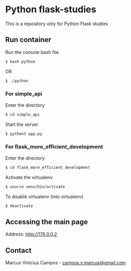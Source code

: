 # Python flask-studies

This is a repository only for Python Flask studies

## Run container

Run the console bash file

```bash
$ bash python
```

OR

```bash
$ ./python
```

### For simple_api

Enter the directory

```bash
$ cd simple_api
```

Start the server

```bash
$ python3 app.py
```

### For flask_more_efficient_development

Enter the directory

```bash
$ cd flask_more_efficient_development
```

Activate the virtualenv

```bash
$ source venv/bin/activate
```

To disable virtualenv (into virtualenv)

```bash
$ deactivate
```

## Accessing the main page

Address: http://176.0.0.2

## Contact

Marcus Vinícius Campos - campos.v.marcus@gmail.com
